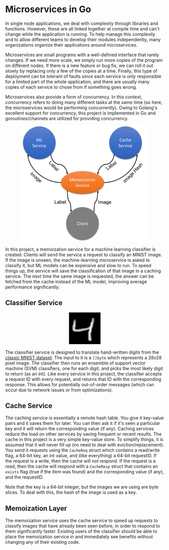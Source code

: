 # Microservices in Go

In single node applications, we deal with complexity through libraries and functions. However, these are all linked together at compile time and can't change while the application is running. To help manage this complexity and to allow different teams to develop their modules independently, many organizations organize their applications around microservices.

Microservices are small programs with a well-defined interface that rarely changes. If we need more scale, we simply run more copies of the program on different nodes. If there is a new feature or bug fix, we can roll it out slowly by replacing only a few of the copies at a time. Finally, this type of deployment can be tolerant of faults since each service is only responsible for a limited part of the whole application, and there are usually many copies of each service to chose from if something goes wrong.

Microservices also provide a form of concurrency. In this context, concurrency refers to doing many different tasks at the same time (so here, the microservices would be performing concurrently). Owing to Golang's excellent support for concurrency, this project is implemented in Go and goroutines/channels are utilized for providing concurrency.

<p align="center">
  <img src="https://github.com/afmdnf/microservices-go/blob/master/overview.png" width="400">
  <br/>
</p>

In this project, a memoization service for a machine learning classifier is created. Clients will send the service a request to classify an MNIST image. If the image is unseen, the machine-learning microservice is asked to classify it, but ML models can be expensive and slow to run. To speed things up, the service will save the classification of that image in a caching service. The next time the same image is requested, the answer can be fetched from the cache instead of the ML model, improving average performance significantly.

## Classifier Service

<p align="center">
  <img src="https://github.com/afmdnf/microservices-go/blob/master/mnist.png" width="100">
  <br/>
</p>

The classifier service is designed to translate hand-written digits from the [classic MNIST dataset](https://en.wikipedia.org/wiki/MNIST_database). The input to it is a `[]byte` which represents a 28x28 pixel image. The classifier then runs an ensemble of support vector machine (SVM) classifiers, one for each digit, and picks the most likely digit to return (as an int). Like every service in this project, the classifier accepts a request ID with every request, and returns that ID with the corresponding response. This allows for potentially out-of-order messages (which can occur due to network issues or from optimizations).

## Cache Service
The caching service is essentially a remote hash table. You give it key-value pairs and it saves them for later. You can then ask it if it's seen a particular key and it will return the corresponding value (if any). Caching services reduce the load on other services by saving frequent or recent results. The cache in this project is a very simple key-value store. To simplify things, it is assumed that it will never fill up (no need to deal with eviction/replacement). You send it requests using the `CacheReq` struct which contains a read/write flag, a 64-bit key, an int value, and (like everything) a 64-bit requestID. If the request is a write, then the cache will not respond. If the request is a read, then the cache will respond with a `CacheResp` struct that contains an `exists` flag (true if the item was found) and the corresponding value (if any), and the requestID.

Note that the key is a 64-bit integer, but the images we are using are byte slices. To deal with this, the hash of the image is used as a key.

## Memoization Layer
The memoization service uses the cache service to speed up requests to classify images that have already been seen before, in order to respond to them significantly faster. Existing users of the classifier should be able to place the memoization service in and immediately see benefits without changing any of their existing code.
